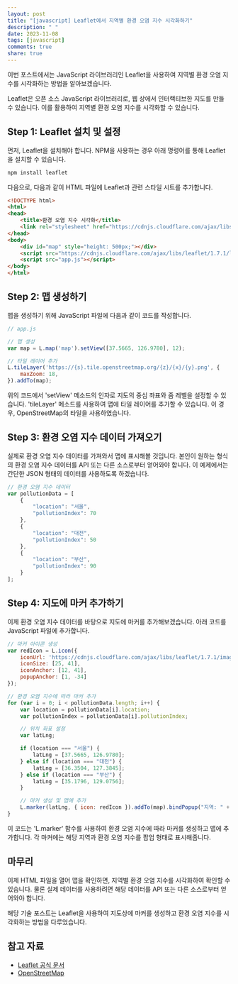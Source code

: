 ```yaml
---
layout: post
title: "[javascript] Leaflet에서 지역별 환경 오염 지수 시각화하기"
description: " "
date: 2023-11-08
tags: [javascript]
comments: true
share: true
---
```


이번 포스트에서는 JavaScript 라이브러리인 Leaflet을 사용하여 지역별 환경 오염 지수를 시각화하는 방법을 알아보겠습니다.

Leaflet은 오픈 소스 JavaScript 라이브러리로, 웹 상에서 인터랙티브한 지도를 만들 수 있습니다. 이를 활용하여 지역별 환경 오염 지수를 시각화할 수 있습니다. 

## Step 1: Leaflet 설치 및 설정

먼저, Leaflet을 설치해야 합니다. NPM을 사용하는 경우 아래 명령어를 통해 Leaflet을 설치할 수 있습니다.

```javascript
npm install leaflet
```

다음으로, 다음과 같이 HTML 파일에 Leaflet과 관련 스타일 시트를 추가합니다.

```html
<!DOCTYPE html>
<html>
<head>
    <title>환경 오염 지수 시각화</title>
    <link rel="stylesheet" href="https://cdnjs.cloudflare.com/ajax/libs/leaflet/1.7.1/leaflet.css" />
</head>
<body>
    <div id="map" style="height: 500px;"></div>
    <script src="https://cdnjs.cloudflare.com/ajax/libs/leaflet/1.7.1/leaflet.js"></script>
    <script src="app.js"></script>
</body>
</html>
```

## Step 2: 맵 생성하기

맵을 생성하기 위해 JavaScript 파일에 다음과 같이 코드를 작성합니다.

```javascript
// app.js

// 맵 생성
var map = L.map('map').setView([37.5665, 126.9780], 12);

// 타일 레이어 추가
L.tileLayer('https://{s}.tile.openstreetmap.org/{z}/{x}/{y}.png', {
    maxZoom: 18,
}).addTo(map);
```

위의 코드에서 'setView' 메소드의 인자로 지도의 중심 좌표와 줌 레벨을 설정할 수 있습니다. 'tileLayer' 메소드를 사용하여 맵에 타일 레이어를 추가할 수 있습니다. 이 경우, OpenStreetMap의 타일을 사용하였습니다.

## Step 3: 환경 오염 지수 데이터 가져오기

실제로 환경 오염 지수 데이터를 가져와서 맵에 표시해볼 것입니다. 본인이 원하는 형식의 환경 오염 지수 데이터를 API 또는 다른 소스로부터 얻어와야 합니다. 이 예제에서는 간단한 JSON 형태의 데이터를 사용하도록 하겠습니다.

```javascript
// 환경 오염 지수 데이터
var pollutionData = [
    {
        "location": "서울",
        "pollutionIndex": 70
    },
    {
        "location": "대전",
        "pollutionIndex": 50
    },
    {
        "location": "부산",
        "pollutionIndex": 90
    }
];
```

## Step 4: 지도에 마커 추가하기

이제 환경 오염 지수 데이터를 바탕으로 지도에 마커를 추가해보겠습니다. 아래 코드를 JavaScript 파일에 추가합니다.

```javascript
// 마커 아이콘 생성
var redIcon = L.icon({
    iconUrl: 'https://cdnjs.cloudflare.com/ajax/libs/leaflet/1.7.1/images/marker-icon-2x-red.png',
    iconSize: [25, 41],
    iconAnchor: [12, 41],
    popupAnchor: [1, -34]
});

// 환경 오염 지수에 따라 마커 추가
for (var i = 0; i < pollutionData.length; i++) {
    var location = pollutionData[i].location;
    var pollutionIndex = pollutionData[i].pollutionIndex;

    // 위치 좌표 설정
    var latLng;

    if (location === "서울") {
        latLng = [37.5665, 126.9780];
    } else if (location === "대전") {
        latLng = [36.3504, 127.3845];
    } else if (location === "부산") {
        latLng = [35.1796, 129.0756];
    }

    // 마커 생성 및 맵에 추가
    L.marker(latLng, { icon: redIcon }).addTo(map).bindPopup("지역: " + location + ", 환경 오염 지수: " + pollutionIndex);
}
```

이 코드는 'L.marker' 함수를 사용하여 환경 오염 지수에 따라 마커를 생성하고 맵에 추가합니다. 각 마커에는 해당 지역과 환경 오염 지수를 팝업 형태로 표시해줍니다.

## 마무리

이제 HTML 파일을 열어 맵을 확인하면, 지역별 환경 오염 지수를 시각화하여 확인할 수 있습니다. 물론 실제 데이터를 사용하려면 해당 데이터를 API 또는 다른 소스로부터 얻어와야 합니다.

해당 기술 포스트는 Leaflet을 사용하여 지도상에 마커를 생성하고 환경 오염 지수를 시각화하는 방법을 다루었습니다.

## 참고 자료

- [Leaflet 공식 문서](https://leafletjs.com/)
- [OpenStreetMap](https://www.openstreetmap.org/)